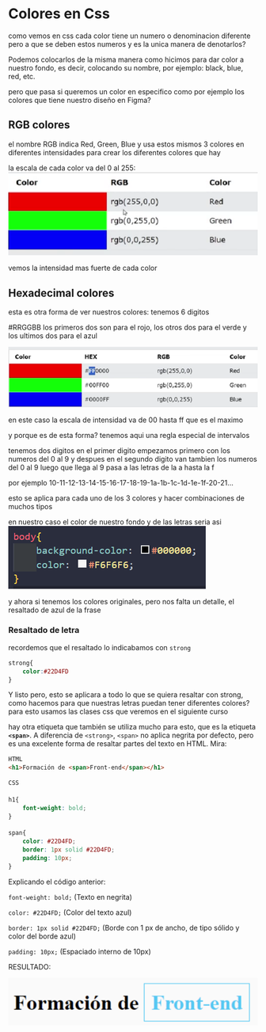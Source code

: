 # Colores en Css
como vemos en css cada color tiene un numero o denominacion diferente pero
a que se deben estos numeros y es la unica manera de denotarlos? 

Podemos colocarlos de la misma manera como hicimos para dar color a nuestro fondo, es decir, colocando su nombre, por ejemplo: black, blue, red, etc. 

pero que pasa si queremos un color en especifico como por ejemplo los colores que 
tiene nuestro diseño en Figma? 

## RGB colores
el nombre RGB indica Red, Green, Blue
y usa estos mismos 3 colores en diferentes intensidades para crear los diferentes 
colores que hay 

la escala de cada color va del 0 al 255:
![rgb colores](imagergb.png)

vemos la intensidad mas fuerte de cada color

## Hexadecimal colores
esta es otra forma de ver nuestros colores: 
tenemos 6 digitos

#RRGGBB 
los primeros dos son para el rojo, los otros dos para el verde y los ultimos dos para el azul 


![hexcolores](imagehexcolores.png)

en este caso la escala de intensidad va de 00 hasta ff que es el maximo

y porque es de esta forma? 
tenemos aqui una regla especial de intervalos 

tenemos dos digitos
en el primer digito empezamos primero con los numeros del 0 al 9 y despues en el segundo digito van tambien los numeros del 0 al 9 luego que llega al 9 pasa a las letras de la a hasta la f 

por ejemplo 
10-11-12-13-14-15-16-17-18-19-1a-1b-1c-1d-1e-1f-20-21... 

esto se aplica para cada uno de los 3 colores y hacer combinaciones de muchos tipos 

en nuestro caso el color de nuestro fondo y de las letras seria asi 
![coloreshex](imagefigmahex.png)

y ahora si tenemos los colores originales, pero nos falta un detalle, el resaltado de azul de la frase 

### Resaltado de letra
recordemos que el resaltado lo indicabamos con `strong` 
```css
strong{
    color:#22D4FD
}
```
Y listo pero, esto se aplicara a todo lo que se quiera resaltar con strong, como hacemos para que nuestras letras puedan tener diferentes colores? 
para esto usamos las clases css que veremos en el siguiente curso

hay otra etiqueta que también se utiliza mucho para esto, que es la etiqueta **`<span>`**. A diferencia de `<strong>`, `<span>` no aplica negrita por defecto, pero es una excelente forma de resaltar partes del texto en HTML. Mira:

```html 
HTML
<h1>Formación de <span>Front-end</span></h1>

```
```css
CSS

h1{
    font-weight: bold;
}

span{
    color: #22D4FD;
    border: 1px solid #22D4FD;
    padding: 10px;
}
```

Explicando el código anterior:

`font-weight: bold;` (Texto en negrita)

`color: #22D4FD;` (Color del texto azul)

`border: 1px solid #22D4FD;` (Borde con 1 px de ancho, de tipo sólido y color del borde azul)

`padding: 10px;` (Espaciado interno de 10px)

RESULTADO:

![imagenresultado](imagenresultadospan.png)


